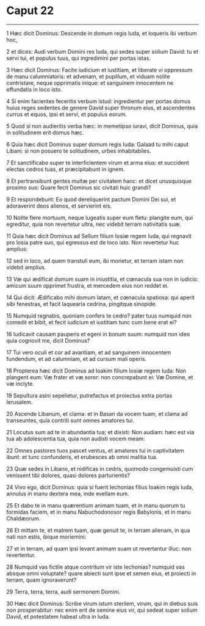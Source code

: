 # Caput 22

***

1 Hæc dicit Dominus: Descende in domum regis Iuda, et loqueris ibi verbum hoc,

2 et dices: Audi verbum Domini rex Iuda, qui sedes super solium David: tu et servi tui, et populus tuus, qui ingredimini per portas istas.

3 Hæc dicit Dominus: Facite iudicium et iustitiam, et liberate vi oppressum de manu calumniatoris: et advenam, et pupillum, et viduam nolite contristare, neque opprimatis inique: et sanguinem innocentem ne effundatis in loco isto.

4 Si enim facientes feceritis verbum istud: ingredientur per portas domus huius reges sedentes de genere David super thronum eius, et ascendentes currus et equos, ipsi et servi, et populus eorum.

5 Quod si non audieritis verba hæc: in memetipso iuravi, dicit Dominus, quia in solitudinem erit domus hæc.

6 Quia hæc dicit Dominus super domum regis Iuda: Galaad tu mihi caput Libani: si non posuero te solitudinem, urbes inhabitabiles.

7 Et sanctificabo super te interficientem virum et arma eius: et succident electas cedros tuas, et præcipitabunt in ignem.

8 Et pertransibunt gentes multæ per civitatem hanc: et dicet unusquisque proximo suo: Quare fecit Dominus sic civitati huic grandi?

9 Et respondebunt: Eo quod dereliquerint pactum Domini Dei sui, et adoraverint deos alienos, et servierint eis.

10 Nolite flere mortuum, neque lugeatis super eum fletu: plangite eum, qui egreditur, quia non revertetur ultra, nec videbit terram nativitatis suæ.

11 Quia hæc dicit Dominus ad Sellum filium Iosiæ regem Iuda, qui regnavit pro Iosia patre suo, qui egressus est de loco isto. Non revertetur huc amplius:

12 sed in loco, ad quem transtuli eum, ibi morietur, et terram istam non videbit amplius.

13 Væ qui ædificat domum suam in iniustitia, et cœnacula sua non in iudicio: amicum suum opprimet frustra, et mercedem eius non reddet ei.

14 Qui dicit: Ædificabo mihi domum latam, et cœnacula spatiosa: qui aperit sibi fenestras, et facit laquearia cedrina, pingitque sinopide.

15 Numquid regnabis, quoniam confers te cedro? pater tuus numquid non comedit et bibit, et fecit iudicium et iustitiam tunc cum bene erat ei?

16 Iudicavit causam pauperis et egeni in bonum suum: numquid non ideo quia cognovit me, dicit Dominus?

17 Tui vero oculi et cor ad avaritiam, et ad sanguinem innocentem fundendum, et ad calumniam, et ad cursum mali operis.

18 Propterea hæc dicit Dominus ad Ioakim filium Iosiæ regem Iuda: Non plangent eum: Væ frater et væ soror: non concrepabunt ei: Væ Domine, et væ inclyte.

19 Sepultura asini sepelietur, putrefactus et proiectus extra portas Ierusalem.

20 Ascende Libanum, et clama: et in Basan da vocem tuam, et clama ad transeuntes, quia contriti sunt omnes amatores tui.

21 Locutus sum ad te in abundantia tua; et dixisti: Non audiam: hæc est via tua ab adolescentia tua, quia non audisti vocem meam:

22 Omnes pastores tuos pascet ventus, et amatores tui in captivitatem ibunt: et tunc confunderis, et erubesces ab omni malitia tua.

23 Quæ sedes in Libano, et nidificas in cedris, quomodo congemuisti cum venissent tibi dolores, quasi dolores parturientis?

24 Vivo ego, dicit Dominus: quia si fuerit Iechonias filius Ioakim regis Iuda, annulus in manu dextera mea, inde evellam eum.

25 Et dabo te in manu quærentium animam tuam, et in manu quorum tu formidas faciem, et in manu Nabuchodonosor regis Babylonis, et in manu Chaldæorum.

26 Et mittam te, et matrem tuam, quæ genuit te, in terram alienam, in qua nati non estis, ibique moriemini:

27 et in terram, ad quam ipsi levant animam suam ut revertantur illuc: non revertentur.

28 Numquid vas fictile atque contritum vir iste Iechonias? numquid vas absque omni voluptate? quare abiecti sunt ipse et semen eius, et proiecti in terram, quam ignoraverunt?

29 Terra, terra, terra, audi sermonem Domini.

30 Hæc dicit Dominus: Scribe virum istum sterilem, virum, qui in diebus suis non prosperabitur: nec enim erit de semine eius vir, qui sedeat super solium David, et potestatem habeat ultra in Iuda.

